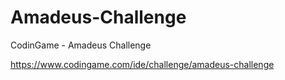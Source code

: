 # Amadeus-Challenge
CodinGame - Amadeus Challenge

https://www.codingame.com/ide/challenge/amadeus-challenge

